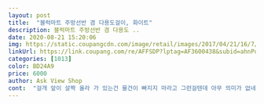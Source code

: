 ```yaml
---
layout: post 
title:  "블럭마트 주방선반 겸 다용도걸이, 화이트" 
description: 블럭마트 주방선반 겸 다용도 ..
date: 2020-08-21 15:20:06 
img: https://static.coupangcdn.com/image/retail/images/2017/04/21/16/7/f0a93c6d-b940-4bf6-9454-c1ce66898366.jpg 
linkUrl: https://link.coupang.com/re/AFFSDP?lptag=AF3600438&subid=ahnPublicAsk&pageKey=19587768&itemId=78316051&vendorItemId=70726200265&traceid=V0-113-44ff62401713e7fc 
categories: [1013] 
color: BD24A9 
price: 6000 
author: Ask View Shop 
cont:  "걸개 앞이 살짝 올라 가 있는건 물건이 빠지지 마라고 그런걸텐데 아무 의미가 없네요.<br/><br/>걸개 없는것 하나 더 사서 늘 쓰는 랩 종류 얹어 둬도 유용할것 같아요.<br/><br/>걸개는 종이 타올 걸기엔 적당한데( 조금 짧아요)<br/>걸려 있는 건 비닐롤이에요.<br/><br/>고무장갑 잘라서 막대에 휘릭감으시면<br/>고민할게 므잇어용 ㅋ<br/>괜히 밥솥만 긁혔어요ㅠㅠ<br/>구석에 박혀 잘 안 먹게 되는 것들 눈에 보이게 바구니에 담아 뒀어요.<br/> 매일 먹는 건강 보조식품도 맨 앞에 뒀구요.<br/><br/>그건 바구니길이 만큼 공간이 일치해야<br/>그래도 좋아요.<br/><br/>끼워놓고 보니 살림왕 된기분ㅋ<br/>넣으려다가<br/>늘 생간만햇엇거덩용<br/>딱 맞습니당<br/>딱 맞습니당<br/>딱히 쓸데가  없네요.<br/><br/>마음이 쓰려요ㅠㅠ<br/>몇십만원짜리가<br/>몇천원짜리 쓰려다<br/>모든 그릇이든 긁히는게 싫어서<br/>무엇보다 가격대가 타올걸이보다 착하다는거<br/>미끄럼 방지 된답니당^^<br/>바구니 넓이가 조금 넓어도 좋을것 같아요.<br/><br/>밥솥위에 공간이 있어서<br/>아메리카도 한잔가격에 쭈욱쓸수잇는 이런제품<br/>아일랜드 식탁 옆모퉁이에  믈하나 설치하면<br/>업체에서 사이즈 기재를 정확히 해놧으니<br/>에어프라이기를 자주 사용하는1인이라<br/>오천언이면 요래 깨끗하이 수납도 되고<br/>요새 쿠팡쇼핑하는 재미가 솔솔해용^ and amp;^<br/>요아이 멀티바구니 ㅋㅋ<br/>요제품사이즈랑 비교해서 구매해서인지<br/>이것저것보다가<br/>이점 참고하시면 실패할 일이 없을듯<br/>자주김밥을해먹는지라 김밥말이도 말릴겸 걸고<br/>잘보고 구매하는건 고객들 몫인거 같아용<br/>저는 줄자로 울집아일랜드 식탁 짜투리공간을 재어서<br/>적은투자로 주방이 정리가 된다 말이져헤헤<br/>정히 쓰는 편인데<br/>제가 쓰는 행주타올을 걸기엔 많이 짧네요.<br/><br/>조금만 센스발휘하시면 컵 두세개는 거뜬히 걸수 잇어용<br/>좋은걸므한다꼬 아꼇는지 ㅋㅋ<br/>주방은 그집아낙의 성격을 볼수잇다는데,,<br/>중고돼뿟네요.<br/>.<br/><br/>짜투리 공간 활용할수 잇을까<br/>첨엔 굴러댕기는 키친타올걸이를 구매할려고<br/>컵도 걸면 미끄러진다고 하는데<br/>키친타올은 기본이정ㅋ<br/>타올도걸고 바구니도 되고<br/>판매자님 착한가격에 멀티로 쓸수잇는 바구니<br/>판매해주셔서 감사합니당♡♡<br/>프라이기 종이접시까지 안성맞춤이네용<br/>하루만에 배송도착<br/>행복해서 상품평이 길엇네용<br/>혹 담에 또 산다면 걸개가 좀 더 긴 것으로 구매하기로.<br/><br/>화이트색이라 더 깔끔하거 같아용<br/>후기를 보면 들뜬다는둥잘안맞는다는분<br/>후기보고 삿는데<br/>" 
---
```

